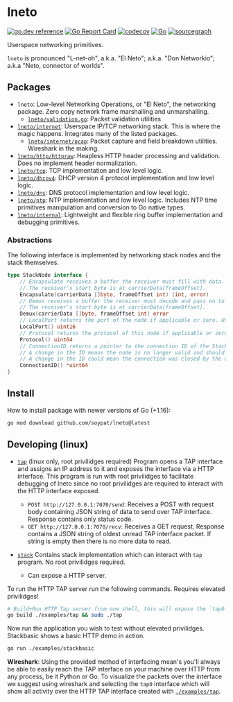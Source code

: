 # lneto
[![go.dev reference](https://pkg.go.dev/badge/github.com/soypat/lneto)](https://pkg.go.dev/github.com/soypat/lneto)
[![Go Report Card](https://goreportcard.com/badge/github.com/soypat/lneto)](https://goreportcard.com/report/github.com/soypat/lneto)
[![codecov](https://codecov.io/gh/soypat/lneto/branch/main/graph/badge.svg)](https://codecov.io/gh/soypat/lneto)
[![Go](https://github.com/soypat/lneto/actions/workflows/go.yml/badge.svg)](https://github.com/soypat/lneto/actions/workflows/go.yml)
[![sourcegraph](https://sourcegraph.com/github.com/soypat/lneto/-/badge.svg)](https://sourcegraph.com/github.com/soypat/lneto?badge)

Userspace networking primitives. 

`lneto` is pronounced "L-net-oh", a.k.a. "El Neto"; a.k.a. "Don Networkio"; a.k.a "Neto, connector of worlds".

## Packages
- `lneto`: Low-level Networking Operations, or "El Neto", the networking package. Zero copy network frame marshalling and unmarshalling.
    - [`lneto/validation.go`](./validation.go): Packet validation utilities
- [`lneto/internet`](./internet): Userspace IP/TCP networking stack. This is where the magic happens. Integrates many of the listed packages.
    - [`lneto/internet/pcap`](./internal/pcap): Packet capture and field breakdown utilities. Wireshark in the making.
- [`lneto/http/httpraw`](./http/httpraw/): Heapless HTTP header processing and validation. Does no implement header normalization.
- [`lneto/tcp`](./ntp): TCP implementation and low level logic.
- [`lneto/dhcpv4`](./dhcpv4): DHCP version 4 protocol implementation and low level logic.
- [`lneto/dns`](./dns): DNS protocol implementation and low level logic.
- [`lneto/ntp`](./ntp): NTP implementation and low level logic. Includes NTP time primitives manipulation and conversion to Go native types.
- [`lneto/internal`](./internal): Lightweight and flexible ring buffer implementation and debugging primitives.

### Abstractions
The following interface is implemented by networking stack nodes and the stack themselves.

```go
type StackNode interface {
    // Encapsulate receives a buffer the receiver must fill with data. 
    // The receiver's start byte is at carrierData[frameOffset].
	Encapsulate(carrierData []byte, frameOffset int) (int, error)
	// Demux receives a buffer the receiver must decode and pass on to corresponding child StackNode(s).
    // The receiver's start byte is at carrierData[frameOffset].
	Demux(carrierData []byte, frameOffset int) error
    // LocalPort returns the port of the node if applicable or zero. Used for UDP/TCP nodes.
	LocalPort() uint16
    // Protocol returns the protocol of this node if applicable or zero. Usually either a ethernet.Type (EtherType) or lneto.IPProto (IP Protocol number).
	Protocol() uint64
    // ConnectionID returns a pointer to the connection ID of the StackNode.
    // A change in the ID means the node is no longer valid and should be discarded.
    // A change in the ID could mean the connection was closed by the user or that the node will not send nor receive any more data over said connection ID.
	ConnectionID() *uint64
}
```

## Install
How to install package with newer versions of Go (+1.16):
```sh
go mod download github.com/soypat/lneto@latest
```


## Developing (linux)

- [`tap`](./examples/tap) (linux only, root privilidges required) Program opens a TAP interface and assigns an IP address to it and exposes the interface via a HTTP interface. This program is run with root privilidges to facilitate debugging of lneto since no root privilidges are required to interact with the HTTP interface exposed.
    - `POST http://127.0.0.1:7070/send`: Receives a POST with request body containing JSON string of data to send over TAP interface. Response contains only status code.
    - `GET http://127.0.0.1:7070/recv`: Receives a GET request. Response contains a JSON string of oldest unread TAP interface packet. If string is empty then there is no more data to read.

- [`stack`](./examples/stack) Contains stack implementation which can interact with `tap` program. No root privilidges required.
    - Can expose a HTTP server.

To run the HTTP TAP server run the following commands. Requires elevated privilidges!
```sh
# Build+Run HTTP Tap server from one shell, this will expose the `tap0` TAP interface over an HTTP interface at http://127.0.0.1:7070 on /recv and /send endpoints.
go build ./examples/tap && sudo ./tap
```

Now run the application you wish to test without elevated privilidges. Stackbasic shows a basic HTTP demo in action.
```sh
go run ./examples/stackbasic
```

**Wireshark**: Using the provided method of interfacing mean's you'll always be able to easily reach the TAP interface on your machine over HTTP from any process, be it Python or Go. To visualize the packets over the interface we suggest using wireshark and selecting the `tap0` interface which will show all activity over the HTTP TAP interface created with [`./examples/tap`](./examples/tap/main.go).

